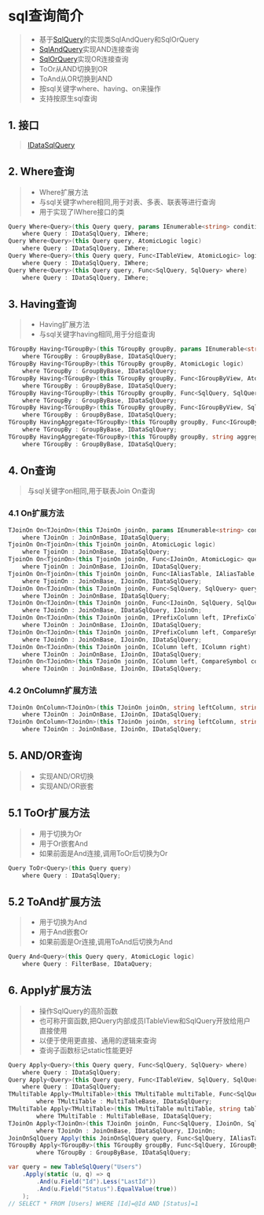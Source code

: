 # sql查询简介
>* 基于[SqlQuery](xref:ShadowSql.Queries.SqlQuery)的实现类SqlAndQuery和SqlOrQuery
>* [SqlAndQuery](xref:ShadowSql.Queries.SqlAndQuery)实现AND连接查询
>* [SqlOrQuery](xref:ShadowSql.Queries.SqlOrQuery)实现OR连接查询
>* ToOr从AND切换到OR
>* ToAnd从OR切换到AND
>* 按sql关键字where、having、on来操作
>* 支持按原生sql查询

## 1. 接口
>[IDataSqlQuery](xref:ShadowSql.Queries.IDataSqlQuery)

## 2. Where查询
>* Where扩展方法
>* 与sql关键字where相同,用于对表、多表、联表等进行查询
>* 用于实现了IWhere接口的类
```csharp
Query Where<Query>(this Query query, params IEnumerable<string> conditions)
	where Query : IDataSqlQuery, IWhere;
Query Where<Query>(this Query query, AtomicLogic logic)
	where Query : IDataSqlQuery, IWhere;
Query Where<Query>(this Query query, Func<ITableView, AtomicLogic> logic)
	where Query : IDataSqlQuery, IWhere;
Query Where<Query>(this Query query, Func<SqlQuery, SqlQuery> where)
	where Query : IDataSqlQuery, IWhere;
```

## 3. Having查询
>* Having扩展方法
>* 与sql关键字having相同,用于分组查询
```csharp
TGroupBy Having<TGroupBy>(this TGroupBy groupBy, params IEnumerable<string> conditions)
	where TGroupBy : GroupByBase, IDataSqlQuery;
TGroupBy Having<TGroupBy>(this TGroupBy groupBy, AtomicLogic logic)
	where TGroupBy : GroupByBase, IDataSqlQuery;
TGroupBy Having<TGroupBy>(this TGroupBy groupBy, Func<IGroupByView, AtomicLogic> query)
	where TGroupBy : GroupByBase, IDataSqlQuery;
TGroupBy Having<TGroupBy>(this TGroupBy groupBy, Func<SqlQuery, SqlQuery> query)
	where TGroupBy : GroupByBase, IDataSqlQuery;
TGroupBy Having<TGroupBy>(this TGroupBy groupBy, Func<IGroupByView, SqlQuery, SqlQuery> query)
	where TGroupBy : GroupByBase, IDataSqlQuery;
TGroupBy HavingAggregate<TGroupBy>(this TGroupBy groupBy, Func<IGroupByView, IAggregateField> select, Func<IAggregateField, AtomicLogic> query)
	where TGroupBy : GroupByBase, IDataSqlQuery;
TGroupBy HavingAggregate<TGroupBy>(this TGroupBy groupBy, string aggregate, string columnName, Func<IAggregateField, AtomicLogic> query)
	where TGroupBy : GroupByBase, IDataSqlQuery;
```

## 4. On查询
>与sql关键字on相同,用于联表Join On查询
### 4.1 On扩展方法
```csharp
TJoinOn On<TJoinOn>(this TJoinOn joinOn, params IEnumerable<string> conditions)
	where TJoinOn : JoinOnBase, IDataSqlQuery;
TjoinOn On<TjoinOn>(this TjoinOn joinOn, AtomicLogic logic)
	where TjoinOn : JoinOnBase, IDataSqlQuery;
TjoinOn On<TjoinOn>(this TjoinOn joinOn, Func<IJoinOn, AtomicLogic> query)
	where TjoinOn : JoinOnBase, IJoinOn, IDataSqlQuery;
TjoinOn On<TjoinOn>(this TjoinOn joinOn, Func<IAliasTable, IAliasTable, AtomicLogic> query)
	where TjoinOn : JoinOnBase, IJoinOn, IDataSqlQuery;
TJoinOn On<TJoinOn>(this TJoinOn joinOn, Func<SqlQuery, SqlQuery> query)
	where TJoinOn : JoinOnBase, IDataSqlQuery;
TJoinOn On<TJoinOn>(this TJoinOn joinOn, Func<IJoinOn, SqlQuery, SqlQuery> query)
	where TJoinOn : JoinOnBase, IDataSqlQuery, IJoinOn;
TJoinOn On<TJoinOn>(this TJoinOn joinOn, IPrefixColumn left, IPrefixColumn right)
	where TJoinOn : JoinOnBase, IJoinOn, IDataSqlQuery;
TJoinOn On<TJoinOn>(this TJoinOn joinOn, IPrefixColumn left, CompareSymbol compare, IPrefixColumn right)
	where TJoinOn : JoinOnBase, IJoinOn, IDataSqlQuery;
TJoinOn On<TJoinOn>(this TJoinOn joinOn, IColumn left, IColumn right)
	where TJoinOn : JoinOnBase, IJoinOn, IDataSqlQuery;
TJoinOn On<TJoinOn>(this TJoinOn joinOn, IColumn left, CompareSymbol compare, IColumn right)
	where TJoinOn : JoinOnBase, IJoinOn, IDataSqlQuery;
```
### 4.2 OnColumn扩展方法
```csharp
TJoinOn OnColumn<TJoinOn>(this TJoinOn joinOn, string leftColumn, string rightColumn)
	where TJoinOn : JoinOnBase, IJoinOn, IDataSqlQuery;
TJoinOn OnColumn<TJoinOn>(this TJoinOn joinOn, string leftColumn, string op, string rightColumn)
	where TJoinOn : JoinOnBase, IJoinOn, IDataSqlQuery;
```

## 5. AND/OR查询
>* 实现AND/OR切换
>* 实现AND/OR嵌套
## 5.1 ToOr扩展方法
>* 用于切换为Or
>* 用于Or嵌套And
>* 如果前面是And连接,调用ToOr后切换为Or
```csharp
Query ToOr<Query>(this Query query)
	where Query : IDataSqlQuery;
```

## 5.2 ToAnd扩展方法
>* 用于切换为And
>* 用于And嵌套Or
>* 如果前面是Or连接,调用ToAnd后切换为And
```csharp
Query And<Query>(this Query query, AtomicLogic logic)
	where Query : FilterBase, IDataQuery;
```

## 6. Apply扩展方法
>* 操作SqlQuery的高阶函数
>* 也可称开窗函数,把Query内部成员ITableView和SqlQuery开放给用户直接使用
>* 以便于使用更直接、通用的逻辑来查询
>* 查询子函数标记static性能更好
```csharp
Query Apply<Query>(this Query query, Func<SqlQuery, SqlQuery> where)
	where Query : IDataSqlQuery;
Query Apply<Query>(this Query query, Func<ITableView, SqlQuery, SqlQuery> where)
	where Query : IDataSqlQuery;
TMultiTable Apply<TMultiTable>(this TMultiTable multiTable, Func<SqlQuery, IMultiView, SqlQuery> query)
        where TMultiTable : MultiTableBase, IDataSqlQuery;
TMultiTable Apply<TMultiTable>(this TMultiTable multiTable, string tableName, Func<SqlQuery, IAliasTable, SqlQuery> query)
        where TMultiTable : MultiTableBase, IDataSqlQuery;
TJoinOn Apply<TJoinOn>(this TJoinOn joinOn, Func<SqlQuery, IJoinOn, SqlQuery> query)
        where TJoinOn : JoinOnBase, IDataSqlQuery, IJoinOn;
JoinOnSqlQuery Apply(this JoinOnSqlQuery query, Func<SqlQuery, IAliasTable, IAliasTable,  SqlQuery> on);
TGroupBy Apply<TGroupBy>(this TGroupBy groupBy, Func<SqlQuery, IGroupByView, SqlQuery> query)
        where TGroupBy : GroupByBase, IDataSqlQuery;
```
```csharp
var query = new TableSqlQuery("Users")
    .Apply(static (u, q) => q
        .And(u.Field("Id").Less("LastId"))
        .And(u.Field("Status").EqualValue(true))
    );
// SELECT * FROM [Users] WHERE [Id]=@Id AND [Status]=1
```
